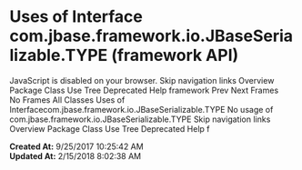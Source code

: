 # Uses of Interface com.jbase.framework.io.JBaseSerializable.TYPE (framework   API)

JavaScript is disabled on your browser. Skip navigation links Overview Package Class Use Tree Deprecated Help framework Prev Next Frames No Frames All Classes Uses of Interfacecom.jbase.framework.io.JBaseSerializable.TYPE No usage of com.jbase.framework.io.JBaseSerializable.TYPE Skip navigation links Overview Package Class Use Tree Deprecated Help f  

**Created At:** 9/25/2017 10:25:42 AM  
**Updated At:** 2/15/2018 8:02:38 AM  

